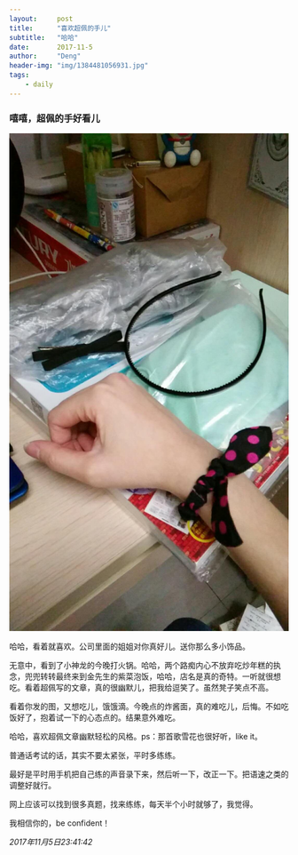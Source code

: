 ```yaml
---
layout:     post
title:      "喜欢超佩的手儿"
subtitle:   "哈哈"
date:       2017-11-5
author:     "Deng"
header-img: "img/1384481056931.jpg"
tags:
    - daily
---
```


### 嘻嘻，超佩的手好看儿

![mmexport1509887424753](/img/mmexport1509887424753.jpg)

哈哈，看着就喜欢。公司里面的姐姐对你真好儿。送你那么多小饰品。

无意中，看到了小神龙的今晚打火锅。哈哈，两个路痴内心不放弃吃炒年糕的执念，兜兜转转最终来到金先生的紫菜泡饭，哈哈，店名是真的奇特。一听就很想吃。看着超佩写的文章，真的很幽默儿，把我给逗笑了。虽然凳子笑点不高。

看着你发的图，又想吃儿，饿饿滴。今晚点的炸酱面，真的难吃儿，后悔。不如吃饭好了，抱着试一下的心态点的。结果意外难吃。

哈哈，喜欢超佩文章幽默轻松的风格。ps：那首歌雪花也很好听，like it。

普通话考试的话，其实不要太紧张，平时多练练。

最好是平时用手机把自己练的声音录下来，然后听一下，改正一下。把语速之类的调整好就行。

网上应该可以找到很多真题，找来练练，每天半个小时就够了，我觉得。

我相信你的，be confident！

*2017年11月5日23:41:42*
